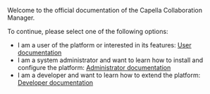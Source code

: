 <!--
 ~ SPDX-FileCopyrightText: Copyright DB Netz AG and the capella-collab-manager contributors
 ~ SPDX-License-Identifier: Apache-2.0
 -->

Welcome to the official documentation of the Capella Collaboration Manager.

To continue, please select one of the following options:

- I am a user of the platform or interested in its features:
  [User documentation](./user/index.md)
- I am a system administrator and want to learn how to install and configure
  the platform: [Administrator documentation](./admin/index.md)
- I am a developer and want to learn how to extend the platform:
  [Developer documentation](./development/index.md)
